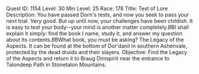 Quest ID: 1154
Level: 30
Min Level: 25
Race: 178
Title: Test of Lore
Description: You have passed Dorn's tests, and now you seek to pass your next trial. Very good. But up until now, your challenges have been childish. It is easy to test your body--your mind is another matter completely.$B$BI shall explain it simply: find the book I name, study it, and answer my question about its contents.$B$BWhat book, you must be asking? The Legacy of the Aspects. It can be found at the bottom of Dor'danil in southern Ashenvale, protected by the dead druids and their slayers.
Objective: Find the Legacy of the Aspects and return it to Braug Dimspirit near the entrance to Talondeep Path in Stonetalon Mountains.

